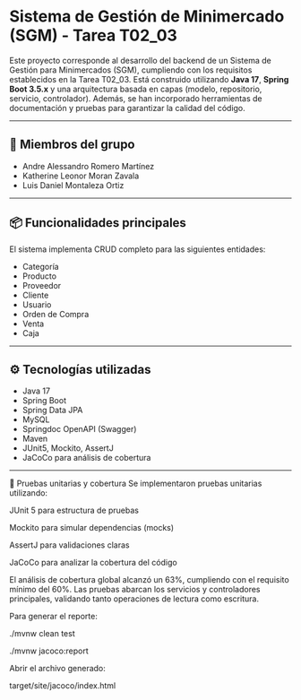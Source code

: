 # Sistema de Gestión de Minimercado (SGM) - Tarea T02_03

Este proyecto corresponde al desarrollo del backend de un Sistema de Gestión para Minimercados (SGM), cumpliendo con los requisitos establecidos en la Tarea T02_03. Está construido utilizando **Java 17**, **Spring Boot 3.5.x** y una arquitectura basada en capas (modelo, repositorio, servicio, controlador). Además, se han incorporado herramientas de documentación y pruebas para garantizar la calidad del código.

---

## 👥 Miembros del grupo

- Andre Alessandro Romero Martínez  
- Katherine Leonor Moran Zavala  
- Luis Daniel Montaleza Ortiz  

---

## 📦 Funcionalidades principales

El sistema implementa CRUD completo para las siguientes entidades:

- Categoría  
- Producto  
- Proveedor  
- Cliente  
- Usuario  
- Orden de Compra  
- Venta  
- Caja  

---

## ⚙️ Tecnologías utilizadas

- Java 17  
- Spring Boot  
- Spring Data JPA  
- MySQL  
- Springdoc OpenAPI (Swagger)  
- Maven  
- JUnit5, Mockito, AssertJ  
- JaCoCo para análisis de cobertura  

---

🧪 Pruebas unitarias y cobertura
Se implementaron pruebas unitarias utilizando:

JUnit 5 para estructura de pruebas

Mockito para simular dependencias (mocks)

AssertJ para validaciones claras

JaCoCo para analizar la cobertura del código

El análisis de cobertura global alcanzó un 63%, cumpliendo con el requisito mínimo del 60%. Las pruebas abarcan los servicios y controladores principales, validando tanto operaciones de lectura como escritura.

Para generar el reporte:


./mvnw clean test

./mvnw jacoco:report

Abrir el archivo generado:

target/site/jacoco/index.html
